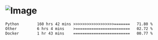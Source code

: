 # ![Image](https://github.com/user-attachments/assets/5f2d2b12-d836-424c-876f-cb0c9a5d9144)

<!--START_SECTION:waka-->

```txt
Python        160 hrs 42 mins >>>>>>>>>>>>>>>>>>=======   71.80 %
Other         6 hrs 4 mins    >========================   02.72 %
Docker        1 hr 43 mins    =========================   00.77 %
```

<!--END_SECTION:waka-->
